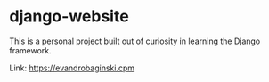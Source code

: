 # django-website

This is a personal project built out of curiosity in learning the Django framework.

Link: https://evandrobaginski.cpm
